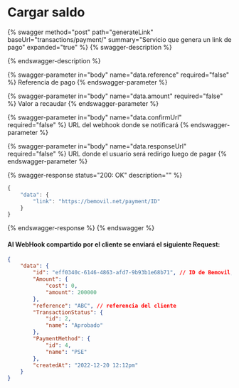 # Cargar saldo

{% swagger method="post" path="generateLink" baseUrl="transactions/payment/" summary="Servicio que genera un link de pago" expanded="true" %}
{% swagger-description %}

{% endswagger-description %}

{% swagger-parameter in="body" name="data.reference" required="false" %}
Referencia de pago
{% endswagger-parameter %}

{% swagger-parameter in="body" name="data.amount" required="false" %}
Valor a recaudar
{% endswagger-parameter %}

{% swagger-parameter in="body" name="data.confirmUrl" required="false" %}
URL del webhook donde se notificará
{% endswagger-parameter %}

{% swagger-parameter in="body" name="data.responseUrl" required="false" %}
URL donde el usuario será redirigo luego de pagar
{% endswagger-parameter %}

{% swagger-response status="200: OK" description="" %}
```javascript
{
    "data": {
        "link": "https://bemovil.net/payment/ID"
    }
}
```
{% endswagger-response %}
{% endswagger %}

#### Al WebHook compartido por el cliente se enviará el siguiente Request:

```json
{
    "data": {
        "id": "eff0340c-6146-4863-afd7-9b93b1e68b71", // ID de Bemovil,
        "Amount": {
            "cost": 0,
            "amount": 200000
        },
        "reference": "ABC", // referencia del cliente
        "TransactionStatus": {
            "id": 2,
            "name": "Aprobado"
        },
        "PaymentMethod": {
            "id": 4,
            "name": "PSE"
        },
        "createdAt": "2022-12-20 12:12pm"
    }
}
```
